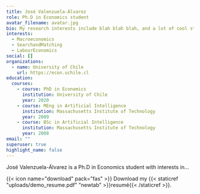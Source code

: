 ```yaml
---
title: José Valenzuela-Álvarez
role: Ph.D in Economics student
avatar_filename: avatar.jpg
bio: My research interests include blah blah blah, and a lot of cool stuff
interests:
  - Macroeconomics
  - SearchandMatching
  - LabourEconomics
social: []
organizations:
  - name: University of Chile
    url: https://econ.uchile.cl
education:
  courses:
    - course: PhD in Economics
      institution: University of Chile
      year: 2020
    - course: MEng in Artificial Intelligence
      institution: Massachusetts Institute of Technology
      year: 2009
    - course: BSc in Artificial Intelligence
      institution: Massachusetts Institute of Technology
      year: 2008
email: ""
superuser: true
highlight_name: false
---
```


José Valenzuela-Álvarez is a Ph.D in Economics student with interests in... 

{{< icon name="download" pack="fas" >}} Download my {{< staticref "uploads/demo_resume.pdf" "newtab" >}}resumé{{< /staticref >}}.
